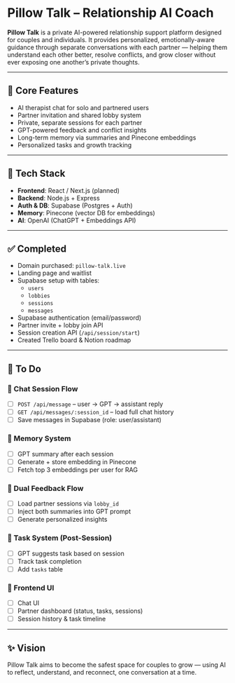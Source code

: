 # Pillow Talk – Relationship AI Coach

**Pillow Talk** is a private AI-powered relationship support platform designed for couples and individuals. It provides personalized, emotionally-aware guidance through separate conversations with each partner — helping them understand each other better, resolve conflicts, and grow closer without ever exposing one another’s private thoughts.

---

## 🧠 Core Features
- AI therapist chat for solo and partnered users
- Partner invitation and shared lobby system
- Private, separate sessions for each partner
- GPT-powered feedback and conflict insights
- Long-term memory via summaries and Pinecone embeddings
- Personalized tasks and growth tracking

---

## 🧱 Tech Stack
- **Frontend**: React / Next.js (planned)
- **Backend**: Node.js + Express
- **Auth & DB**: Supabase (Postgres + Auth)
- **Memory**: Pinecone (vector DB for embeddings)
- **AI**: OpenAI (ChatGPT + Embeddings API)

---

## ✅ Completed
- Domain purchased: `pillow-talk.live`
- Landing page and waitlist
- Supabase setup with tables:
  - `users`
  - `lobbies`
  - `sessions`
  - `messages`
- Supabase authentication (email/password)
- Partner invite + lobby join API
- Session creation API (`/api/session/start`)
- Created Trello board & Notion roadmap

---

## 🚧 To Do
### 🔹 Chat Session Flow
- [ ] `POST /api/message` – user → GPT → assistant reply
- [ ] `GET /api/messages/:session_id` – load full chat history
- [ ] Save messages in Supabase (role: user/assistant)

### 🔹 Memory System
- [ ] GPT summary after each session
- [ ] Generate + store embedding in Pinecone
- [ ] Fetch top 3 embeddings per user for RAG

### 🔹 Dual Feedback Flow
- [ ] Load partner sessions via `lobby_id`
- [ ] Inject both summaries into GPT prompt
- [ ] Generate personalized insights

### 🔹 Task System (Post-Session)
- [ ] GPT suggests task based on session
- [ ] Track task completion
- [ ] Add `tasks` table

### 🔹 Frontend UI
- [ ] Chat UI
- [ ] Partner dashboard (status, tasks, sessions)
- [ ] Session history & task timeline

---

## ✨ Vision
Pillow Talk aims to become the safest space for couples to grow — using AI to reflect, understand, and reconnect, one conversation at a time.